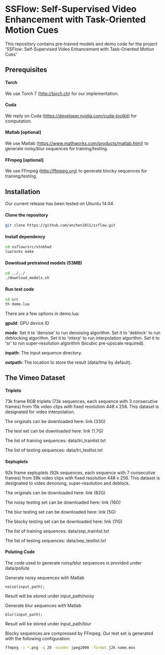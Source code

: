 # SSFlow: Self-Supervised Video Enhancement with Task-Oriented Motion Cues

This repository contains pre-trained models and demo code for the project 'SSFlow: Self-Supervised Video Enhancement with Task-Oriented Motion Cues'

## Prerequisites

#### Torch
We use Torch 7 (http://torch.ch) for our implementation.

#### Cuda
We reply on Cuda (https://developer.nvidia.com/cuda-toolkit) for computation.

#### Matlab [optional]
We use Matlab (https://www.mathworks.com/products/matlab.html) to generate noisy/blur sequences for training/testing.

#### FFmpeg [optional]
We use FFmpeg (http://ffmpeg.org) to generate blocky sequences for training/testing.

## Installation
Our current release has been tested on Ubuntu 14.04.

#### Clone the repository
```sh
git clone https://github.com/anchen1011/ssflow.git
```

#### Install dependency
```sh
cd ssflow/src/stnbhwd
luarocks make
```

#### Download pretrained models (53MB) 
```sh
cd ../../
./download_models.sh
``` 

#### Run test code
```sh
cd src
th demo.lua
```

There are a few options in demo.lua:

**gpuId**: GPU device ID

**mode**: Set it to 'denoise' to run denoising algorithm. Set it to 'deblock' to run deblocking algorithm. Set it to 'interp' to run interpolation algorithm. Set it to 'sr' to run super-resolution algorithm (bicubic pre-upscale required).

**inpath**: The input sequence directory.

**outpath**: The location to store the result (data/tmp by default).

## The Vimeo Dataset

#### Triplets

73k frame RGB triplets (73k sequences, each sequence with 3 consecutive frames) from 15k video clips with fixed resolution 448 x 256. This dataset is designated for video interpolation. 

The originals can be downloaded here: link (33G)

The test set can be downloaded here: link (1.7G)

The list of training sequences: data/tri_trainlist.txt

The list of testing sequences: data/tri_testlist.txt

#### Septuplets

92k frame septuplets (92k sequences, each sequence with 7 consecutive frames) from 39k video clips with fixed resolution 448 x 256. This dataset is designated to video denoising, super-resolution and deblock.

The originals can be downloaded here: link (82G)

The noisy testing set can be downloaded here: link (16G)

The blur testing set can be downloaded here: link (5G)

The blocky testing set can be downloaded here: link (11G)

The list of training sequences: data/sep_trainlist.txt

The list of testing sequences: data/sep_testlist.txt

#### Poluting Code

The code used to generate noisy/blur sequences is provided under data/pollute

Generate noisy sequences with Matlab
```
noise(input_path);
``` 
Result will be stored under input_path/noisy

Generate blur sequences with Matlab
```
blur(input_path);
```
Result will be stored under input_path/blur

Blocky sequences are compressed by FFmpeg. Our test set is generated with the following configuration:
```sh
ffmpeg -i *.png -q 20 -vcodec jpeg2000 -format j2k name.mov 
```
